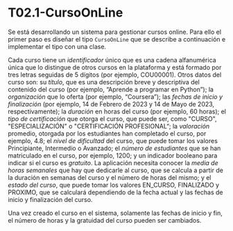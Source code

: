 # T02.1-CursoOnLine
Se está desarrollando un sistema para gestionar cursos online. Para ello el primer paso es diseñar el tipo `CursoOnLine` que se describe a continuación e implementar el tipo con una clase. 

Cada curso tiene un *identificador* único que es una cadena alfanumérica única que lo distingue de otros cursos en la plataforma y está formado por tres letras seguidas de 5 dígitos (por ejemplo, COU00001). Otros datos del curso son: su *título*, que es una descripción breve y descriptiva del contenido del curso (por ejemplo, “Aprende a programar en Python”); la *organización* que lo oferta (por ejemplo, “Coursera”); las *fechas de inicio y finalización* (por ejemplo, 14 de Febrero de 2023 y 14 de Mayo de 2023, respectivamente);  la *duración* en horas del curso (por ejemplo, 60 horas); el *tipo de certificación* que otorga el curso, que puede ser, como "CURSO", "ESPECIALIZACIÓN" o "CERTIFICACIÓN PROFESIONAL“; la *valoración* promedio, otorgada por los estudiantes han completado el curso, por ejemplo, 4.8; el *nivel de dificultad* del curso, que puede tomar los valores Principiante, Intermedio o Avanzado; el *número de estudiantes* que se han matriculado en el curso, por ejemplo, 1200; y un indicador booleano para indicar si el curso es *gratuito*. La aplicación necesita conocer la *media de horas semanales* que hay que dedicarle al curso, que se calcula a partir de la duración en semanas del curso y el número de horas del mismo; y el *estado del curso*,  que puede tomar los valores EN_CURSO, FINALIZADO y PROXIMO, que se calculará dependiendo de la fecha actual y las fechas de inicio y finalización del curso.

Una vez creado el curso en el sistema, solamente las fechas de inicio y fin, el número de horas y la gratuidad del curso pueden ser cambiados.
